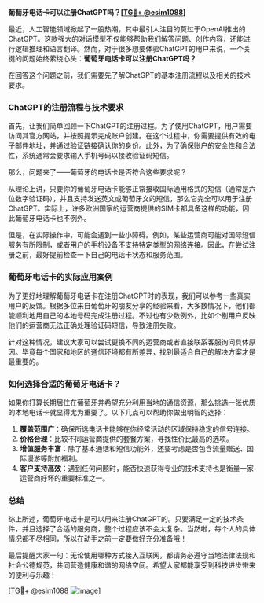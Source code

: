 **葡萄牙电话卡可以注册ChatGPT吗？[[TG💪+ @esim1088](https://t.me/s/esim1088)]**

最近，人工智能领域掀起了一股热潮，其中最引人注目的莫过于OpenAI推出的ChatGPT。这款强大的对话模型不仅能够帮助我们解答问题、创作内容，还能进行逻辑推理和语言翻译。然而，对于很多想要体验ChatGPT的用户来说，一个关键的问题始终萦绕心头：**葡萄牙电话卡可以注册ChatGPT吗？**

在回答这个问题之前，我们需要先了解ChatGPT的基本注册流程以及相关的技术要求。

### ChatGPT的注册流程与技术要求

首先，让我们简单回顾一下ChatGPT的注册过程。为了使用ChatGPT，用户需要访问其官方网站，并按照提示完成账户创建。在这个过程中，你需要提供有效的电子邮件地址，并通过验证链接确认你的身份。此外，为了确保账户的安全性和合法性，系统通常会要求输入手机号码以接收验证码短信。

那么，问题来了——葡萄牙的电话卡是否符合这些要求呢？

从理论上讲，只要你的葡萄牙电话卡能够正常接收国际通用格式的短信（通常是六位数字验证码），并且支持发送英文或葡萄牙文的短信，那么它完全可以用于注册ChatGPT。实际上，许多欧洲国家的运营商提供的SIM卡都具备这样的功能，因此葡萄牙电话卡也不例外。

但是，在实际操作中，可能会遇到一些小障碍。例如，某些运营商可能对国际短信服务有所限制，或者用户的手机设备不支持特定类型的网络连接。因此，在尝试注册之前，最好提前检查一下自己的电话卡状态和服务范围。

### 葡萄牙电话卡的实际应用案例

为了更好地理解葡萄牙电话卡在注册ChatGPT时的表现，我们可以参考一些真实用户的反馈。根据多位来自葡萄牙的朋友分享的经验来看，大多数情况下，他们都能顺利地用自己的本地号码完成注册过程。不过也有少数例外，比如个别用户反映他们的运营商无法正确处理验证码短信，导致注册失败。

针对这种情况，建议大家可以尝试更换不同的运营商或者直接联系客服询问具体原因。毕竟每个国家和地区的通信环境都有所差异，找到最适合自己的解决方案才是最重要的。

### 如何选择合适的葡萄牙电话卡？

如果你打算长期居住在葡萄牙并希望充分利用当地的通信资源，那么挑选一张优质的本地电话卡就显得尤为重要了。以下几点可以帮助你做出明智的选择：

1. **覆盖范围广**：确保所选电话卡能够在你经常活动的区域保持稳定的信号连接。
2. **价格合理**：比较不同运营商提供的套餐方案，寻找性价比最高的选项。
3. **增值服务丰富**：除了基本通话和短信功能外，还要考虑是否包含流量赠送、国际漫游等附加福利。
4. **客户支持高效**：遇到任何问题时，能否快速获得专业的技术支持也是衡量一家运营商好坏的重要标准之一。

### 总结

综上所述，葡萄牙电话卡是可以用来注册ChatGPT的。只要满足一定的技术条件，并且选择了合适的服务商，整个过程应该不会太复杂。当然啦，每个人的具体情况都不尽相同，所以在动手之前一定要做好充分准备哦！

最后提醒大家一句：无论使用哪种方式接入互联网，都请务必遵守当地法律法规和社会公德规范，共同营造健康和谐的网络空间。希望大家都能享受到科技进步带来的便利与乐趣！

[[TG💪+ @esim1088](https://t.me/s/esim1088) ![Image](https://i.postimg.cc/4NQfJmqS/Snipaste-2025-05-13-00-14-12.png)]